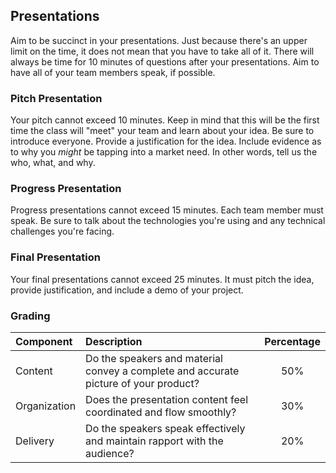 ## Presentations
Aim to be succinct in your presentations. Just because there's an upper limit on the time, it does not mean that you have to take all of it. There will always be time for 10 minutes of questions after your presentations. Aim to have all of your team members speak, if possible.

### Pitch Presentation
Your pitch cannot exceed 10 minutes. Keep in mind that this will be the first time the class will "meet" your team and learn about your idea. Be sure to introduce everyone. Provide a justification for the idea. Include evidence as to why you _might_ be tapping into a market need. In other words, tell us the who, what, and why.

### Progress Presentation
Progress presentations cannot exceed 15 minutes. Each team member must speak. Be sure to talk about the technologies you're using and any technical challenges you're facing. 

### Final Presentation
Your final presentations cannot exceed 25 minutes. It must pitch the idea, provide justification, and include a demo of your project.

### Grading
|Component|Description|Percentage|
|:---|:---|:---:|
|Content|Do the speakers and material convey a complete and accurate picture of your product?|50%|
|Organization|Does the presentation content feel coordinated and flow smoothly?|30%|
|Delivery|Do the speakers speak effectively and maintain rapport with the audience?|20%|

